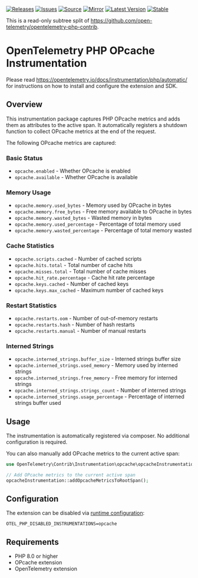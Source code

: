 [![Releases](https://img.shields.io/badge/releases-purple)](https://github.com/opentelemetry-php/contrib-auto-opcache/releases)
[![Issues](https://img.shields.io/badge/issues-pink)](https://github.com/open-telemetry/opentelemetry-php/issues)
[![Source](https://img.shields.io/badge/source-contrib-green)](https://github.com/open-telemetry/opentelemetry-php-contrib/tree/main/src/Instrumentation/opcache)
[![Mirror](https://img.shields.io/badge/mirror-opentelemetry--php--contrib-blue)](https://github.com/opentelemetry-php/contrib-auto-opcache)
[![Latest Version](http://poser.pugx.org/open-telemetry/opentelemetry-auto-opcache/v/unstable)](https://packagist.org/packages/open-telemetry/opentelemetry-auto-opcache/)
[![Stable](http://poser.pugx.org/open-telemetry/opentelemetry-auto-opcache/v/stable)](https://packagist.org/packages/open-telemetry/opentelemetry-auto-opcache/)

This is a read-only subtree split of https://github.com/open-telemetry/opentelemetry-php-contrib.

# OpenTelemetry PHP OPcache Instrumentation

Please read https://opentelemetry.io/docs/instrumentation/php/automatic/ for instructions on how to
install and configure the extension and SDK.

## Overview

This instrumentation package captures PHP OPcache metrics and adds them as attributes to the active span.
It automatically registers a shutdown function to collect OPcache metrics at the end of the request.

The following OPcache metrics are captured:

### Basic Status
- `opcache.enabled` - Whether OPcache is enabled
- `opcache.available` - Whether OPcache is available

### Memory Usage
- `opcache.memory.used_bytes` - Memory used by OPcache in bytes
- `opcache.memory.free_bytes` - Free memory available to OPcache in bytes
- `opcache.memory.wasted_bytes` - Wasted memory in bytes
- `opcache.memory.used_percentage` - Percentage of total memory used
- `opcache.memory.wasted_percentage` - Percentage of total memory wasted

### Cache Statistics
- `opcache.scripts.cached` - Number of cached scripts
- `opcache.hits.total` - Total number of cache hits
- `opcache.misses.total` - Total number of cache misses
- `opcache.hit_rate.percentage` - Cache hit rate percentage
- `opcache.keys.cached` - Number of cached keys
- `opcache.keys.max_cached` - Maximum number of cached keys

### Restart Statistics
- `opcache.restarts.oom` - Number of out-of-memory restarts
- `opcache.restarts.hash` - Number of hash restarts
- `opcache.restarts.manual` - Number of manual restarts

### Interned Strings
- `opcache.interned_strings.buffer_size` - Interned strings buffer size
- `opcache.interned_strings.used_memory` - Memory used by interned strings
- `opcache.interned_strings.free_memory` - Free memory for interned strings
- `opcache.interned_strings.strings_count` - Number of interned strings
- `opcache.interned_strings.usage_percentage` - Percentage of interned strings buffer used

## Usage

The instrumentation is automatically registered via composer. No additional configuration is required.

You can also manually add OPcache metrics to the current active span:

```php
use OpenTelemetry\Contrib\Instrumentation\opcache\opcacheInstrumentation;

// Add OPcache metrics to the current active span
opcacheInstrumentation::addOpcacheMetricsToRootSpan();
```

## Configuration

The extension can be disabled via [runtime configuration](https://opentelemetry.io/docs/instrumentation/php/sdk/#configuration):

```shell
OTEL_PHP_DISABLED_INSTRUMENTATIONS=opcache
```

## Requirements

- PHP 8.0 or higher
- OPcache extension
- OpenTelemetry extension
